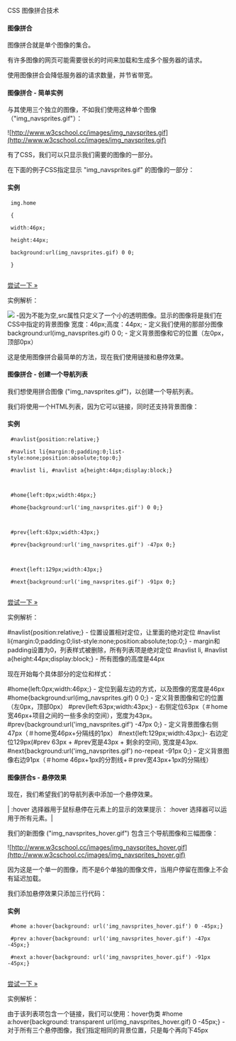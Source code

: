  CSS 图像拼合技术  

#### 图像拼合

 图像拼合就是单个图像的集合。

 有许多图像的网页可能需要很长的时间来加载和生成多个服务器的请求。

 使用图像拼合会降低服务器的请求数量，并节省带宽。

 

#### 图像拼合 - 简单实例

 与其使用三个独立的图像，不如我们使用这种单个图像（"img_navsprites.gif"）：

 ![http://www.w3cschool.cc/images/img_navsprites.gif](http://www.w3cschool.cc/images/img_navsprites.gif)

 有了CSS，我们可以只显示我们需要的图像的一部分。

 在下面的例子CSS指定显示 "img_navsprites.gif" 的图像的一部分： 

  
#### 实例

 
```
 img.home

 {

 width:46px;

 height:44px;

 background:url(img_navsprites.gif) 0 0;

 }


```
 

[尝试一下 »](http://www.w3cschool.cc/try/try.php?filename=trycss_sprites_img) 

 实例解析：

 
<img class="home" src="http://www.w3cschool.cc/css/img_trans.gif" /> -因为不能为空,src属性只定义了一个小的透明图像。显示的图像将是我们在CSS中指定的背景图像
 宽度：46px;高度：44px; - 定义我们使用的那部分图像
 background:url(img_navsprites.gif) 0 0; - 定义背景图像和它的位置（左0px，顶部0px）
 
这是使用图像拼合最简单的方法，现在我们使用链接和悬停效果。

 

#### 图像拼合 - 创建一个导航列表

 我们想使用拼合图像 ("img_navsprites.gif")，以创建一个导航列表。

 我们将使用一个HTML列表，因为它可以链接，同时还支持背景图像：

  
#### 实例

 
```
 #navlist{position:relative;}

 #navlist li{margin:0;padding:0;list-style:none;position:absolute;top:0;}

 #navlist li, #navlist a{height:44px;display:block;}



 #home{left:0px;width:46px;}

 #home{background:url('img_navsprites.gif') 0 0;}



 #prev{left:63px;width:43px;}

 #prev{background:url('img_navsprites.gif') -47px 0;}



 #next{left:129px;width:43px;}

 #next{background:url('img_navsprites.gif') -91px 0;} 


```
 

[尝试一下 »](http://www.w3cschool.cc/try/try.php?filename=trycss_sprites_nav) 

 实例解析：

 
#navlist{position:relative;} - 位置设置相对定位，让里面的绝对定位
 #navlist li{margin:0;padding:0;list-style:none;position:absolute;top:0;} - margin和padding设置为0，列表样式被删除，所有列表项是绝对定位
 #navlist li, #navlist a{height:44px;display:block;} - 所有图像的高度是44px
 
现在开始每个具体部分的定位和样式：

 
#home{left:0px;width:46px;} - 定位到最左边的方式，以及图像的宽度是46px
 #home{background:url(img_navsprites.gif) 0 0;} - 定义背景图像和它的位置（左0px，顶部0px）
 #prev{left:63px;width:43px;} - 右侧定位63px（＃home宽46px+项目之间的一些多余的空间），宽度为43px。
 #prev{background:url('img_navsprites.gif') -47px 0;} - 定义背景图像右侧47px（＃home宽46px+分隔线的1px）
 #next{left:129px;width:43px;}- 右边定位129px(#prev 63px + #prev宽是43px + 剩余的空间), 宽度是43px.
 #next{background:url('img_navsprites.gif') no-repeat -91px 0;} - 定义背景图像右边91px（＃home 46px+1px的分割线+＃prev宽43px+1px的分隔线）
 


#### 图像拼合s - 悬停效果

 现在，我们希望我们的导航列表中添加一个悬停效果。

 

|  :hover 选择器用于鼠标悬停在元素上的显示的效果提示： :hover 选择器可以运用于所有元素。|

我们的新图像 ("img_navsprites_hover.gif") 包含三个导航图像和三幅图像：

 ![http://www.w3cschool.cc/images/img_navsprites_hover.gif](http://www.w3cschool.cc/images/img_navsprites_hover.gif)

 因为这是一个单一的图像，而不是6个单独的图像文件，当用户停留在图像上不会有延迟加载。

 我们添加悬停效果只添加三行代码：

  
#### 实例

 
```
 #home a:hover{background: url('img_navsprites_hover.gif') 0 -45px;}

 #prev a:hover{background: url('img_navsprites_hover.gif') -47px -45px;}

 #next a:hover{background: url('img_navsprites_hover.gif') -91px -45px;}


```
 

[尝试一下 »](http://www.w3cschool.cc/try/try.php?filename=trycss_sprites_hover_nav) 

 实例解析：

 
由于该列表项包含一个链接，我们可以使用：hover伪类
 #home a:hover{background: transparent url(img_navsprites_hover.gif) 0 -45px;} - 对于所有三个悬停图像，我们指定相同的背景位置，只是每个再向下45px
 


